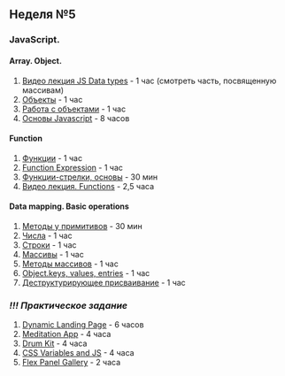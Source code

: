 ## Неделя №5
 ### JavaScript. 
 #### Array. Object.
 1. [Видео лекция JS Data types](https://www.youtube.com/watch?v=w420Ullz2cw&list=PLe--kalBDwji8WXKVjhON39X4v_Uj6T_R&index=4) - 1 час (смотреть часть, посвященную массивам)
 2. [Объекты](https://learn.javascript.ru/object) - 1 час
 3. [Работа с объектами](https://developer.mozilla.org/ru/docs/Web/JavaScript/Guide/Working_with_Objects) - 1 час
 4. [Основы Javascript](https://www.youtube.com/playlist?list=PLY4rE9dstrJymG1GyPLgOKsJNq9r-p6pX) - 8 часов
 
 
 #### Function
 1. [Функции](https://learn.javascript.ru/function-basics) - 1 час
 2. [Function Expression](https://learn.javascript.ru/function-expressions) - 1 час
 3. [Функции-стрелки, основы](https://learn.javascript.ru/arrow-functions-basics) - 30 мин
 4. [Видео лекция. Functions](https://www.youtube.com/watch?v=fShrn50Fkhw&list=PLe--kalBDwji8WXKVjhON39X4v_Uj6T_R&index=6) - 2,5 часа
 

 #### Data mapping. Basic operations
 1. [Методы у примитивов](https://learn.javascript.ru/primitives-methods) - 30 мин
 2. [Числа](https://learn.javascript.ru/number) - 1 час
 3. [Строки](https://learn.javascript.ru/string) - 1 час
 4. [Массивы](https://learn.javascript.ru/array) - 1 час
 5. [Методы массивов](https://learn.javascript.ru/array-methods) - 1 час
 6. [Object.keys, values, entries](https://learn.javascript.ru/keys-values-entries) - 1 час
 7. [Деструктурирующее присваивание](https://learn.javascript.ru/destructuring-assignment) - 1 час
 
 
 ### *!!! Практическое задание*
 1. [Dynamic Landing Page](https://github.com/rolling-scopes-school/tasks/blob/master/tasks/stage-0/projects.md#task-2-dynamic-landing-page-30) - 6 часов
 2. [Meditation App](https://github.com/rolling-scopes-school/tasks/blob/master/tasks/stage-0/projects.md#task-3-meditation-app-20) - 4 часа
 3. [Drum Kit](https://github.com/rolling-scopes-school/tasks/blob/master/tasks/stage-0/projects.md#task-4-drum-kit-20) - 4 часа
 4. [CSS Variables and JS](https://github.com/rolling-scopes-school/tasks/blob/master/tasks/stage-0/projects.md#task-5-css-variables-and-js-20) - 4 часа
 5. [Flex Panel Gallery](https://github.com/rolling-scopes-school/tasks/blob/master/tasks/stage-0/projects.md#task-6-flex-panel-gallery-10) - 2 часа
